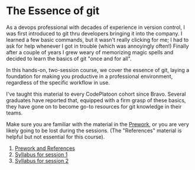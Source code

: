 # The Essence of git

As a devops professional with decades of experience in version control, I was first introduced to git thru developers bringing it into the company.  I learned a few basic commands, but it wasn't really clicking for me; I had to ask for help whenever I got in trouble (which was annoyingly often!)  Finally after a couple of years I grew weary of memorizing magic spells and decided to learn the basics of git "once and for all".

In this hands-on, two-session course, we cover the essence of git, laying a foundation for making you productive in a professional environment, regardless of the specific workflow in use.

I've taught this material to every CodePlatoon cohort since Bravo. Several graduates have reported that, equipped with a firm grasp of these basics, they have gone on to become go-to resources for git knowledge in their teams.

Make sure you are familiar with the material in the [Prework](prework-and-references), or you are very likely going to be lost during the sessions.  (The "References" material is helpful but not essential for this course).

1. [Prework and References](prework-and-references)
1. [Syllabus for session 1](syllabus-session-1)
1. [Syllabus for session 2](syllabus-session-2)
